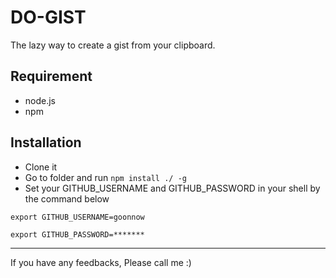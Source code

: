 # DO-GIST
The lazy way to create a gist from your clipboard.

## Requirement
- node.js
- npm

## Installation
- Clone it
- Go to folder and run `npm install ./ -g`
- Set your GITHUB_USERNAME and GITHUB_PASSWORD in your shell by the
command below
 
```
export GITHUB_USERNAME=goonnow

export GITHUB_PASSWORD=*******
```

---
If you have any feedbacks, Please call me :)

